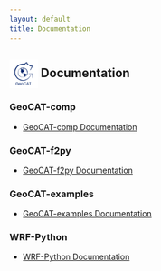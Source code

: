 ```yaml
---
layout: default
title: Documentation
---
```


## <img align="center" width="10%" height="10%" src="/images/GeoCAT_Final_Logos-03.svg"> Documentation
### GeoCAT-comp
* [GeoCAT-comp Documentation](https://geocat-comp.readthedocs.io/)

### GeoCAT-f2py
* [GeoCAT-f2py Documentation](https://geocat-f2py.readthedocs.io/)

### GeoCAT-examples
* [GeoCAT-examples Documentation](https://geocat-examples.readthedocs.io/en/latest/index.html)

### WRF-Python
* [WRF-Python Documentation](https://wrf-python.readthedocs.io/en/latest/)
